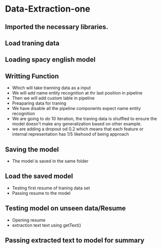 # Data-Extraction-one
## Imported the necessary libraries.
## Load traning data
## Loading spacy english model
## Writting Function
- Which will take tranning data as a input
- We will add name entity recognition at thr last position in pipeline
- Then we will add custom lable in pipeline
- Preaparing data for traning
- We have disable all the pipeline components expect name entity recognition
- We are going to do 10 iteration, the traning data is shuffled to ensure the model doesn't make any generalization based on other example.
- we are adding a dropout od 0.2 which means that each feature or internal representation has 1/5 likehood of being approach

## Saving the model 
- The model is saved in the same folder
## Load the saved model
- Testing first resume of traning data set
- Passing resume to the model
## Testing model on unseen data/Resume
- Opening resume
- extraction text text using getText()
## Passing extracted text to model for summary
